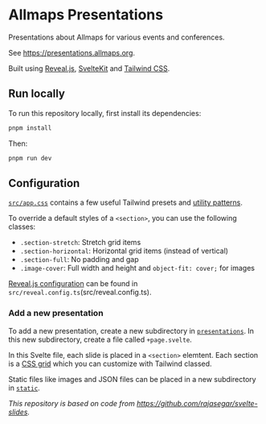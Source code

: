 # Allmaps Presentations

Presentations about Allmaps for various events and conferences.

See https://presentations.allmaps.org.

Built using [Reveal.js](https://revealjs.com/), [SvelteKit](https://kit.svelte.dev/) and [Tailwind CSS](https://tailwindcss.com/).

## Run locally

To run this repository locally, first install its dependencies:

```bash
pnpm install
```

Then:

```bash
pnpm run dev
```

## Configuration

[`src/app.css`](src/app.css) contains a few useful Tailwind presets and [utility patterns](https://tailwindcss.com/docs/reusing-styles#extracting-classes-with-apply).

To override a default styles of a `<section>`, you can use the following classes:

- `.section-stretch`: Stretch grid items
- `.section-horizontal`: Horizontal grid items (instead of vertical)
- `.section-full`: No padding and gap
- `.image-cover`: Full width and height and `object-fit: cover;` for images

[Reveal.js configuration](https://revealjs.com/config/) can be found in `src/reveal.config.ts`(src/reveal.config.ts).

### Add a new presentation

To add a new presentation, create a new subdirectory in [`presentations`](presentations). In this new subdirectory, create a file called `+page.svelte`.

In this Svelte file, each slide is placed in a `<section>` elemtent. Each section is a [CSS grid](https://css-tricks.com/snippets/css/complete-guide-grid/) which you can customize with Tailwind classed.

Static files like images and JSON files can be placed in a new subdirectory in [`static`](static).

_This repository is based on code from https://github.com/rajasegar/svelte-slides._

